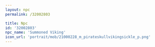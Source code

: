 ```yaml
---
layout: npc
permalink: /32002803

title: Npc
id: '32002803'
npc_name: 'Summoned Viking'
icon_url: 'portrait/mob/21000228_m_pirateskullvikingsickle_p.png'
---
```

